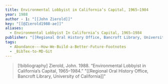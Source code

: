```yaml
---
title: Environmental Lobbyist in California’s Capital, 1965–1984
year: 1988
author - 1: "[[John Zierold]]"
key: "[[@Zierold1988-ae]]"
aliases:
  - Environmental Lobbyist In California’s Capital, 1965–1984
publisher: "[[Regional Oral History Office, Bancroft Library, University of California]]"
tags:
  - Abundance-–-How-We-Build-a-Better-Future-Footnotes
  - _BibTex-to-MD-Git
---
```


> [!bibliography]
> Zierold, John. 1988. “Environmental Lobbyist in California’s Capital, 1965–1984.” "[[Regional Oral History Office, Bancroft Library, University of California]]"